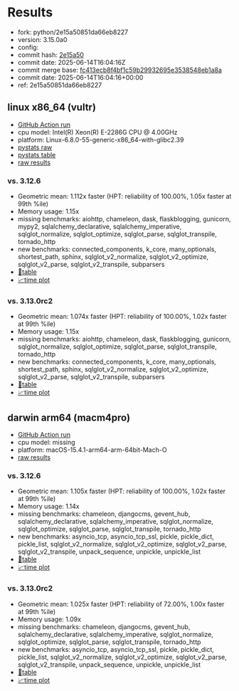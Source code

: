 # Results

- fork: python/2e15a50851da66eb8227
- version: 3.15.0a0
- config: 
- commit hash: [2e15a50](https://github.com/python/cpython/commit/2e15a50)
- commit date: 2025-06-14T16:04:16Z
- commit merge base: [fc413ecb8f4bf1c59b29932695e3538548eb1a8a](https://github.com/python/cpython/commit/fc413ecb8f4bf1c59b29932695e3538548eb1a8a)
- commit date: 2025-06-14T16:04:16+00:00
- ref: 2e15a50851da66eb8227

## linux x86_64 (vultr)

- [GitHub Action run](https://github.com/facebookexperimental/free-threading-benchmarking/actions/runs/15657462322)
- cpu model: Intel(R) Xeon(R) E-2286G CPU @ 4.00GHz
- platform: Linux-6.8.0-55-generic-x86_64-with-glibc2.39
- [pystats raw](bm-20250614-vultr-x86_64-python-2e15a50851da66eb8227-3.15.0a0-2e15a50-pystats.json)
- [pystats table](bm-20250614-vultr-x86_64-python-2e15a50851da66eb8227-3.15.0a0-2e15a50-pystats.md)
- [raw results](bm-20250614-vultr-x86_64-python-2e15a50851da66eb8227-3.15.0a0-2e15a50.json)

### vs. 3.12.6

- Geometric mean: 1.112x faster (HPT: reliability of 100.00%, 1.05x faster at 99th %ile)
- Memory usage: 1.15x
- missing benchmarks: aiohttp, chameleon, dask, flaskblogging, gunicorn, mypy2, sqlalchemy_declarative, sqlalchemy_imperative, sqlglot_normalize, sqlglot_optimize, sqlglot_parse, sqlglot_transpile, tornado_http
- new benchmarks: connected_components, k_core, many_optionals, shortest_path, sphinx, sqlglot_v2_normalize, sqlglot_v2_optimize, sqlglot_v2_parse, sqlglot_v2_transpile, subparsers
- [📄table](bm-20250614-vultr-x86_64-python-2e15a50851da66eb8227-3.15.0a0-2e15a50-vs-3.12.6.md)
- [📈time plot](bm-20250614-vultr-x86_64-python-2e15a50851da66eb8227-3.15.0a0-2e15a50-vs-3.12.6.svg)

### vs. 3.13.0rc2

- Geometric mean: 1.074x faster (HPT: reliability of 100.00%, 1.02x faster at 99th %ile)
- Memory usage: 1.15x
- missing benchmarks: aiohttp, chameleon, dask, flaskblogging, gunicorn, sqlglot_normalize, sqlglot_optimize, sqlglot_parse, sqlglot_transpile, tornado_http
- new benchmarks: connected_components, k_core, many_optionals, shortest_path, sphinx, sqlglot_v2_normalize, sqlglot_v2_optimize, sqlglot_v2_parse, sqlglot_v2_transpile, subparsers
- [📄table](bm-20250614-vultr-x86_64-python-2e15a50851da66eb8227-3.15.0a0-2e15a50-vs-3.13.0rc2.md)
- [📈time plot](bm-20250614-vultr-x86_64-python-2e15a50851da66eb8227-3.15.0a0-2e15a50-vs-3.13.0rc2.svg)

## darwin arm64 (macm4pro)

- [GitHub Action run](https://github.com/facebookexperimental/free-threading-benchmarking/actions/runs/15657462322)
- cpu model: missing
- platform: macOS-15.4.1-arm64-arm-64bit-Mach-O
- [raw results](bm-20250614-macm4pro-arm64-python-2e15a50851da66eb8227-3.15.0a0-2e15a50.json)

### vs. 3.12.6

- Geometric mean: 1.105x faster (HPT: reliability of 100.00%, 1.02x faster at 99th %ile)
- Memory usage: 1.14x
- missing benchmarks: chameleon, djangocms, gevent_hub, sqlalchemy_declarative, sqlalchemy_imperative, sqlglot_normalize, sqlglot_optimize, sqlglot_parse, sqlglot_transpile, tornado_http
- new benchmarks: asyncio_tcp, asyncio_tcp_ssl, pickle, pickle_dict, pickle_list, sqlglot_v2_normalize, sqlglot_v2_optimize, sqlglot_v2_parse, sqlglot_v2_transpile, unpack_sequence, unpickle, unpickle_list
- [📄table](bm-20250614-macm4pro-arm64-python-2e15a50851da66eb8227-3.15.0a0-2e15a50-vs-3.12.6.md)
- [📈time plot](bm-20250614-macm4pro-arm64-python-2e15a50851da66eb8227-3.15.0a0-2e15a50-vs-3.12.6.svg)

### vs. 3.13.0rc2

- Geometric mean: 1.025x faster (HPT: reliability of 72.00%, 1.00x faster at 99th %ile)
- Memory usage: 1.09x
- missing benchmarks: chameleon, djangocms, gevent_hub, sqlalchemy_declarative, sqlalchemy_imperative, sqlglot_normalize, sqlglot_optimize, sqlglot_parse, sqlglot_transpile, tornado_http
- new benchmarks: asyncio_tcp, asyncio_tcp_ssl, pickle, pickle_dict, pickle_list, sqlglot_v2_normalize, sqlglot_v2_optimize, sqlglot_v2_parse, sqlglot_v2_transpile, unpack_sequence, unpickle, unpickle_list
- [📄table](bm-20250614-macm4pro-arm64-python-2e15a50851da66eb8227-3.15.0a0-2e15a50-vs-3.13.0rc2.md)
- [📈time plot](bm-20250614-macm4pro-arm64-python-2e15a50851da66eb8227-3.15.0a0-2e15a50-vs-3.13.0rc2.svg)

